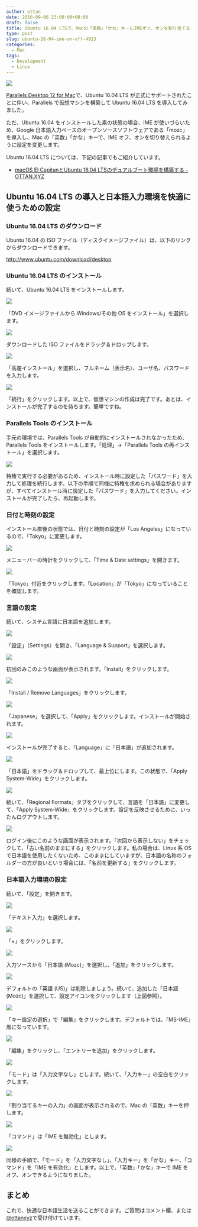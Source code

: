 ```yaml
---
author: ottan
date: 2016-09-06 23:00:00+00:00
draft: false
title: Ubuntu 16.04 LTSで、Macの「英数」「かな」キーにIMEオフ、オンを割り当てる
type: post
slug: ubuntu-16-04-ime-on-off-4913
categories:
  - Mac
tags:
  - Development
  - Linux
---
```


![](/uploads/2016/09/160906-57cec060360f9.jpg)

[Parallels Desktop 12 for Mac](http://www.parallels.com/jp/)で、Ubuntu 16.04 LTS が正式にサポートされたことに伴い、Parallels で仮想マシンを構築して Ubuntu 16.04 LTS を導入してみました。

ただ、Ubuntu 16.04 をインストールした素の状態の場合、IME が使いづらいため、Google 日本語入力ベースのオープンソースソフトウェアである「mozc」を導入し、Mac の「英数」「かな」キーで、IME オフ、オンを切り替えられるように設定を変更します。

Ubuntu 16.04 LTS については、下記の記事でもご紹介しています。

* [macOS El CapitanとUbuntu 16.04 LTSのデュアルブート環境を構築する - OTTAN.XYZ](/posts/2016/04/el-capitan-ubuntu-dual-boot-6856/)

## Ubuntu 16.04 LTS の導入と日本語入力環境を快適に使うための設定

### Ubuntu 16.04 LTS のダウンロード

Ubuntu 16.04 の ISO ファイル（ディスクイメージファイル）は、以下のリンクからダウンロードできます。

http://www.ubuntu.com/download/desktop

### Ubuntu 16.04 LTS のインストール

続いて、Ubuntu 16.04 LTS をインストールします。

![](/uploads/2016/09/160906-57cec21bc25a7.png)

「DVD イメージファイルから Windows/その他 OS をインストール」を選択します。

![](/uploads/2016/09/160906-57cec223ed1a2.png)

ダウンロードした ISO ファイルをドラッグ＆ドロップします。

![](/uploads/2016/09/160906-57cec22b0436b.png)

「高速インストール」を選択し、フルネーム（表示名）、ユーザ名、パスワードを入力します。

![](/uploads/2016/09/160906-57cec230d6707.png)

「続行」をクリックします。以上で、仮想マシンの作成は完了です。あとは、インストールが完了するのを待ちます。簡単ですね。

### Parallels Tools のインストール

手元の環境では、Parallels Tools が自動的にインストールされなかったため、Parallels Tools をインストールします。「処理」→「Parallels Tools の再インストール」を選択します。

![](/uploads/2016/09/160906-57cec455066b4.png)

特権で実行する必要があるため、インストール時に設定した「パスワード」を入力して処理を続行します。以下の手順で同様に特権を求められる場合がありますが、すべてインストール時に設定した「パスワード」を入力してください。インストールが完了したら、再起動します。

### 日付と時刻の設定

インストール直後の状態では、日付と時刻の設定が「Los Angeles」になっているので、「Tokyo」に変更します。

![](/uploads/2016/09/160906-57cec82d26c48.png)

メニューバーの時計をクリックして、「Time & Date settings」を開きます。

![](/uploads/2016/09/160906-57cec88d09c49.png)

「Tokyo」付近をクリックします。「Location」が「Tokyo」になっていることを確認します。

### 言語の設定

続いて、システム言語に日本語を追加します。

![](/uploads/2016/09/160906-57cec89be125e.png)

「設定」（Settings）を開き、「Language & Support」を選択します。

![](/uploads/2016/09/160906-57cec8a2c6115.png)

初回のみこのような画面が表示されます。「Install」をクリックします。

![](/uploads/2016/09/160906-57cec8a9aee56.png)

「Install / Remove Languages」をクリックします。

![](/uploads/2016/09/160906-57cec8b01559f.png)

「Japanese」を選択して、「Apply」をクリックします。インストールが開始されます。

![](/uploads/2016/09/160906-57cec8b683f74.png)

インストールが完了すると、「Language」に「日本語」が追加されます。

![](/uploads/2016/09/160906-57cec8bd30fab.png)

「日本語」をドラッグ＆ドロップして、最上位にします。この状態で、「Apply System-Wide」をクリックします。

![](/uploads/2016/09/160906-57cec8c6b5d26.png)

続いて、「Regional Formats」タブをクリックして、言語を「日本語」に変更して、「Apply System-Wide」をクリックします。設定を反映させるために、いったんログアウトします。

![](/uploads/2016/09/160906-57cec8d8b4e6d.png)

ログイン後にこのような画面が表示されます。「次回から表示しない」をチェックして、「古い名前のままにする」をクリックします。私の場合は、Linux 系 OS で日本語を使用したくないため、このままにしていますが、日本語の名称のフォルダーの方が良いという場合には、「名前を更新する」をクリックします。

### 日本語入力環境の設定

続いて、「設定」を開きます。

![](/uploads/2016/09/160906-57cec8e9f23bd.png)

「テキスト入力」を選択します。

![](/uploads/2016/09/160906-57cec8f14bc0a.png)

「+」をクリックします。

![](/uploads/2016/09/160906-57cec8fa8d743.png)

入力ソースから「日本語 (Mozc)」を選択し、「追加」をクリックします。

![](/uploads/2016/09/160906-57cec900b8afb.png)

デフォルトの「英語 (US)」は削除しましょう。続いて、追加した「日本語 (Mozc)」を選択して、設定アイコンをクリックします（上図参照）。

![](/uploads/2016/09/160906-57cec906d8eed.png)

「キー設定の選択」で「編集」をクリックします。デフォルトでは、「MS-IME」風になっています。

![](/uploads/2016/09/160906-57cec90d59444.png)

「編集」をクリックし、「エントリーを追加」をクリックします。

![](/uploads/2016/09/160906-57cec9146bd84.png)

「モード」は「入力文字なし」とします。続いて、「入力キー」の空白をクリックします。

![](/uploads/2016/09/160906-57cec91a5db3f.png)

「割り当てるキーの入力」の画面が表示されるので、Mac の「英数」キーを押します。

![](/uploads/2016/09/160906-57cec91fe72ba.png)

「コマンド」は「IME を無効化」とします。

![](/uploads/2016/09/160906-57cec9261ec01.png)

同様の手順で、「モード」を「入力文字なし」、「入力キー」を「かな」キー、「コマンド」を「IME を有効化」とします。以上で、「英数」「かな」キーで IME をオフ、オンできるようになりました。

## まとめ

これで、快適な日本語生活を送ることができます。ご質問はコメント欄、または[@ottanxyz](https://twitter.com/ottanxyz)で受け付けています。
